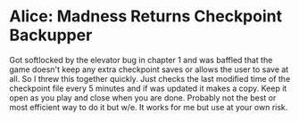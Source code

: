 # Alice: Madness Returns Checkpoint Backupper

Got softlocked by the elevator bug in chapter 1 and was baffled that the game
doesn't keep any extra checkpoint saves or allows the user to save at all. So I
threw this together quickly. Just checks the last modified time of the checkpoint 
file every 5 minutes and if was updated it makes a copy. Keep it open as you play
and close when you are done. Probably not the best or most efficient way to do it 
but w/e. It works for me but use at your own risk.
